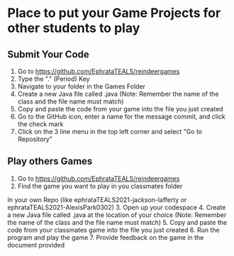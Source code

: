 
# Place to put your Game Projects for other students to play

## Submit Your Code

1. Go to https://github.com/EphrataTEALS/reindeergames
2. Type the "." (Period) Key
3. Navigate to your folder in the Games Folder
4. Create a new Java file called <NameOfYourCLass>.java (Note: Remember the name of the class and the file name must match)
5. Copy and paste the code from your game into the file you just created
6. Go to the GitHub icon, enter a name for the message commit, and click the check mark
7. Click on the 3 line menu in the top left corner and select "Go to Repository"

## Play others Games

1. Go to https://github.com/EphrataTEALS/reindeergames
2. Find the game you want to play in you classmates folder

In your own Repo (like ephrataTEALS2021-jackson-lafferty or ephrataTEALS2021-AlexisPark0302)
3. Open up your codespace
4. Create a new Java file called <NameOfTheGamesCLass>.java at the location of your choice (Note: Remember the name of the class and the file name must match)
5. Copy and paste the code from your classmates game into the file you just created
6. Run the program and play the game
7. Provide feedback on the game in the document provided

